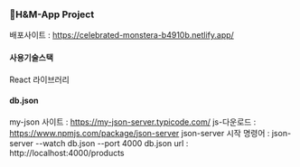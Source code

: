 ### 🏹H&M-App Project

배포사이트 : https://celebrated-monstera-b4910b.netlify.app/

#### 사용기술스택
React 라이브러리

#### db.json

my-json 사이트 : https://my-json-server.typicode.com/
js-다운로드 : https://www.npmjs.com/package/json-server
json-server 시작 명령어 : json-server --watch db.json --port 4000
db.json url : http://localhost:4000/products
